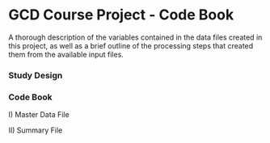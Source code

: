 # GCD Course Project - Code Book

A thorough description of the variables contained in the data files created in this project, as well as a brief outline of the processing steps that created them from the available input files.

### Study Design


### Code Book

I) Master Data File

II) Summary File
